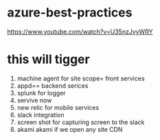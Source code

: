 # azure-best-practices

https://www.youtube.com/watch?v=U35nzJvyWRY

# this will tigger 
1. machine agent for site scope= front services
2. appd== backend serices
3. splunk for logger
4. servive now 
5. new relic for mobile services 
6. slack integration
7. screen shot for capturing screen to the slack
8. akami akami if we open any site CDN


